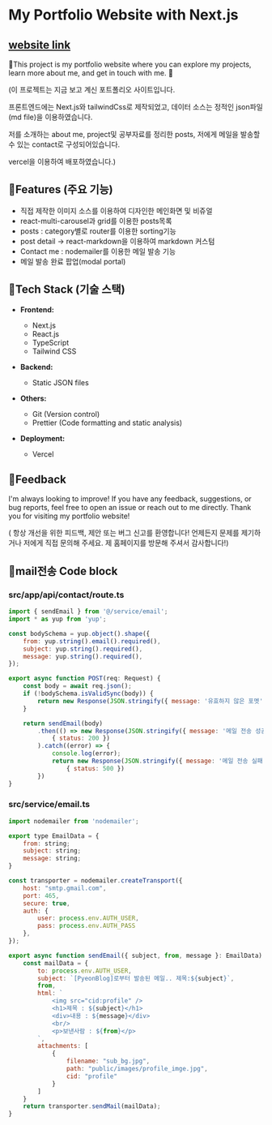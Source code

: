 # My Portfolio Website with Next.js

## [website link](https://myblog-eta-azure.vercel.app/)

📸This project is my portfolio website where you can explore my projects, learn more about me, and get in touch with me. 🚀

(이 프로젝트는 지금 보고 계신 포트폴리오 사이트입니다.

프론트엔드에는 Next.js와 tailwindCss로 제작되었고, 데이터 소스는 정적인 json파일(md file)을 이용하였습니다.

저를 소개하는 about me, project및 공부자료를 정리한 posts, 저에게 메일을 발송할 수 있는 contact로 구성되어있습니다.

vercel을 이용하여 배포하였습니다.)


## 🌟Features (주요 기능)

- 직접 제작한 이미지 소스를 이용하여 디자인한 메인화면 및 비쥬얼
- react-multi-carousel과 grid를 이용한 posts목록
- posts : category별로 router를 이용한 sorting기능
- post detail -> react-markdown을 이용하여 markdown 커스텀
- Contact me : nodemailer를 이용한 메일 발송 기능
- 메일 발송 완료 팝업(modal portal)

## 🌟Tech Stack (기술 스택)

- **Frontend:**
  - Next.js
  - React.js
  - TypeScript
  - Tailwind CSS

- **Backend:**
  - Static JSON files

- **Others:**
  - Git (Version control)
  - Prettier (Code formatting and static analysis)

- **Deployment:**
  - Vercel

## 🌟Feedback
I'm always looking to improve! If you have any feedback, suggestions, or bug reports, feel free to open an issue or reach out to me directly.
Thank you for visiting my portfolio website!

( 항상 개선을 위한 피드백, 제안 또는 버그 신고를 환영합니다! 언제든지 문제를 제기하거나 저에게 직접 문의해 주세요.
 제 홈페이지를 방문해 주셔서 감사합니다!)




## 🌟mail전송 Code block

### src/app/api/contact/route.ts
```js
import { sendEmail } from '@/service/email';
import * as yup from 'yup';

const bodySchema = yup.object().shape({
    from: yup.string().email().required(),
    subject: yup.string().required(),
    message: yup.string().required(),
});

export async function POST(req: Request) {
    const body = await req.json();
    if (!bodySchema.isValidSync(body)) {
        return new Response(JSON.stringify({ message: '유효하지 않은 포멧' }), { status: 400 });
    }

    return sendEmail(body)
        .then(() => new Response(JSON.stringify({ message: '메일 전송 성공' }),
            { status: 200 })
        ).catch((error) => {
            console.log(error);
            return new Response(JSON.stringify({ message: '메일 전송 실패' }),
                { status: 500 })
        })
}
```


### src/service/email.ts
```js
import nodemailer from 'nodemailer';

export type EmailData = {
    from: string;
    subject: string;
    message: string;
}

const transporter = nodemailer.createTransport({
    host: "smtp.gmail.com",
    port: 465,
    secure: true,
    auth: {
        user: process.env.AUTH_USER,
        pass: process.env.AUTH_PASS
    },
});

export async function sendEmail({ subject, from, message }: EmailData) {
    const mailData = {
        to: process.env.AUTH_USER,
        subject: `[PyeonBlog]로부터 발송된 메일.. 제목:${subject}`,
        from,
        html: `
            <img src="cid:profile" />
            <h1>제목 : ${subject}</h1>
            <div>내용 : ${message}</div>
            <br/>
            <p>보낸사람 : ${from}</p>
        `,
        attachments: [
            {
                filename: "sub_bg.jpg",
                path: "public/images/profile_imge.jpg",
                cid: "profile"
            }
        ]
    }
    return transporter.sendMail(mailData);
}
```